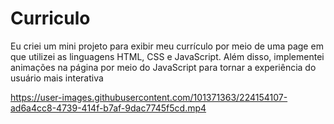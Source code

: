 # Curriculo
Eu criei um mini projeto para exibir meu currículo por meio de uma page em que utilizei as linguagens HTML, CSS e JavaScript. Além disso, implementei animações na página por meio do JavaScript para tornar a experiência do usuário mais interativa

https://user-images.githubusercontent.com/101371363/224154107-ad6a4cc8-4739-414f-b7af-9dac7745f5cd.mp4


